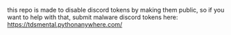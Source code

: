 this repo is made to disable discord tokens by making them public, so if you want to help with that, submit malware discord tokens here: https://tdsmental.pythonanywhere.com/
